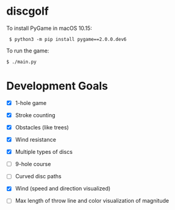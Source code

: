 # discgolf

To install PyGame in macOS 10.15:

` $ python3 -m pip install pygame==2.0.0.dev6`

To run the game:

```
$ ./main.py
```

# Development Goals

- [x] 1-hole game

- [x] Stroke counting

- [x] Obstacles (like trees)

- [x] Wind resistance

- [x] Multiple types of discs

- [ ] 9-hole course

- [ ] Curved disc paths

- [x] Wind (speed and direction visualized)

- [ ] Max length of throw line and color visualization of magnitude
